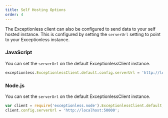 ```yaml
---
title: Self Hosting Options
order: 4
---
```

The Exceptionless client can also be configured to send data to your self hosted instance. This is configured by setting the `serverUrl` setting to point to your Exceptionless instance.

### JavaScript

You can set the `serverUrl` on the default ExceptionlessClient instance.

```javascript
exceptionless.ExceptionlessClient.default.config.serverUrl = 'http://localhost:50000';
```

### Node.js

You can set the `serverUrl` on the default ExceptionlessClient instance.

```javascript
var client = require('exceptionless.node').ExceptionlessClient.default;
client.config.serverUrl = 'http://localhost:50000';
```